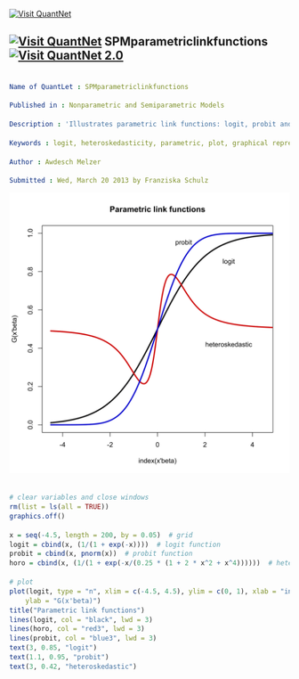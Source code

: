 
[<img src="https://github.com/QuantLet/Styleguide-and-Validation-procedure/blob/master/pictures/banner.png" alt="Visit QuantNet">](http://quantlet.de/index.php?p=info)

## [<img src="https://github.com/QuantLet/Styleguide-and-Validation-procedure/blob/master/pictures/qloqo.png" alt="Visit QuantNet">](http://quantlet.de/) **SPMparametriclinkfunctions** [<img src="https://github.com/QuantLet/Styleguide-and-Validation-procedure/blob/master/pictures/QN2.png" width="60" alt="Visit QuantNet 2.0">](http://quantlet.de/d3/ia)

```yaml

Name of QuantLet : SPMparametriclinkfunctions

Published in : Nonparametric and Semiparametric Models

Description : 'Illustrates parametric link functions: logit, probit and heteroskedastic.'

Keywords : logit, heteroskedasticity, parametric, plot, graphical representation

Author : Awdesch Melzer

Submitted : Wed, March 20 2013 by Franziska Schulz

```

![Picture1](SPMparametriclinkfunctions-1.png)


```r

# clear variables and close windows
rm(list = ls(all = TRUE))
graphics.off()

x = seq(-4.5, length = 200, by = 0.05)  # grid
logit = cbind(x, (1/(1 + exp(-x))))  # logit function
probit = cbind(x, pnorm(x))  # probit function
horo = cbind(x, (1/(1 + exp(-x/(0.25 * (1 + 2 * x^2 + x^4))))))  # heteroskedastic

# plot
plot(logit, type = "n", xlim = c(-4.5, 4.5), ylim = c(0, 1), xlab = "index(x'beta)", 
    ylab = "G(x'beta)")
title("Parametric link functions")
lines(logit, col = "black", lwd = 3)
lines(horo, col = "red3", lwd = 3)
lines(probit, col = "blue3", lwd = 3)
text(3, 0.85, "logit")
text(1.1, 0.95, "probit")
text(3, 0.42, "heteroskedastic")
```

